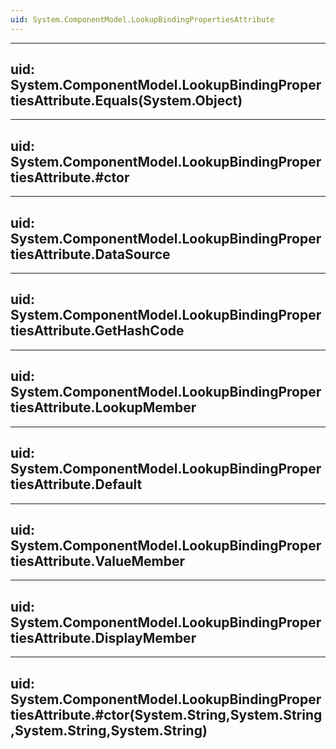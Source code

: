```yaml
---
uid: System.ComponentModel.LookupBindingPropertiesAttribute
---
```


---
uid: System.ComponentModel.LookupBindingPropertiesAttribute.Equals(System.Object)
---

---
uid: System.ComponentModel.LookupBindingPropertiesAttribute.#ctor
---

---
uid: System.ComponentModel.LookupBindingPropertiesAttribute.DataSource
---

---
uid: System.ComponentModel.LookupBindingPropertiesAttribute.GetHashCode
---

---
uid: System.ComponentModel.LookupBindingPropertiesAttribute.LookupMember
---

---
uid: System.ComponentModel.LookupBindingPropertiesAttribute.Default
---

---
uid: System.ComponentModel.LookupBindingPropertiesAttribute.ValueMember
---

---
uid: System.ComponentModel.LookupBindingPropertiesAttribute.DisplayMember
---

---
uid: System.ComponentModel.LookupBindingPropertiesAttribute.#ctor(System.String,System.String,System.String,System.String)
---
